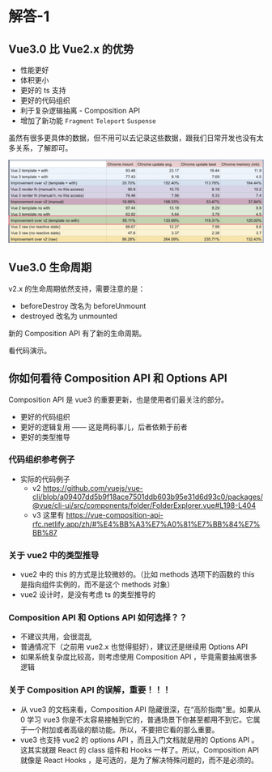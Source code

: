 # 解答-1

## Vue3.0 比 Vue2.x 的优势

- 性能更好
- 体积更小
- 更好的 ts 支持
- 更好的代码组织
- 利于复杂逻辑抽离 - Composition API
- 增加了新功能 `Fragment` `Teleport` `Suspense`

虽然有很多更具体的数据，但不用可以去记录这些数据，跟我们日常开发也没有太多关系，了解即可。

![](./img/性能提升.png)

## Vue3.0 生命周期

v2.x 的生命周期依然支持，需要注意的是：
- beforeDestroy 改名为 beforeUnmount
- destroyed 改名为 unmounted

新的 Composition API 有了新的生命周期。

看代码演示。

## 你如何看待 Composition API 和 Options API

Composition API 是 vue3 的重要更新，也是使用者们最关注的部分。
- 更好的代码组织
- 更好的逻辑复用 —— 这是两码事儿，后者依赖于前者
- 更好的类型推导

### 代码组织参考例子
- 实际的代码例子
    - v2 https://github.com/vuejs/vue-cli/blob/a09407dd5b9f18ace7501ddb603b95e31d6d93c0/packages/@vue/cli-ui/src/components/folder/FolderExplorer.vue#L198-L404
    - v3 这里有 https://vue-composition-api-rfc.netlify.app/zh/#%E4%BB%A3%E7%A0%81%E7%BB%84%E7%BB%87

### 关于 vue2 中的类型推导
- vue2 中的 this 的方式是比较微妙的。（比如 methods 选项下的函数的 this 是指向组件实例的，而不是这个 methods 对象）
- vue2 设计时，是没有考虑 ts 的类型推导的

### Composition API 和 Options API 如何选择？？
- 不建议共用，会很混乱
- 普通情况下（之前用 vue2.x 也觉得挺好），建议还是继续用 Options API
- 如果系统复杂度比较高，则考虑使用 Composition API ，毕竟需要抽离很多逻辑

### 关于 Composition API 的误解，重要！！！
- 从 vue3 的文档来看，Composition API 隐藏很深，在“高阶指南”里。如果从 0 学习 vue3 你是不太容易接触到它的，普通场景下你甚至都用不到它。它属于一个附加或者高级的额功能。所以，不要把它看的那么重要。
- vue3 也支持 vue2 的 options API ，而且入门文档就是用的 Options API 。这其实就跟 React 的 class 组件和 Hooks 一样了。所以，Composition API 就像是 React Hooks ，是可选的，是为了解决特殊问题的，而不是必须的。
